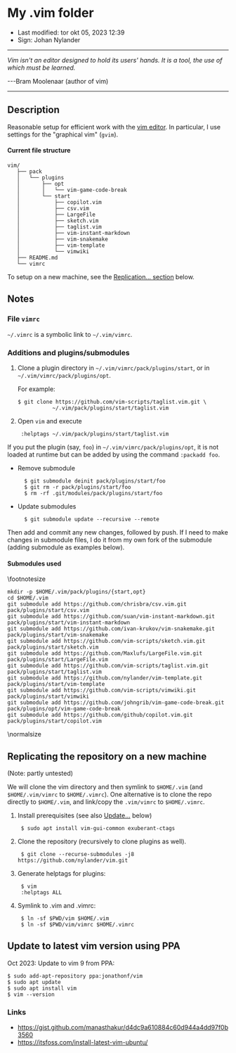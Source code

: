# My .vim folder

- Last modified: tor okt 05, 2023  12:39
- Sign: Johan Nylander

---

*Vim isn't an editor designed to hold its users' hands. It is a tool, the use
of which must be learned.*

---Bram Moolenaar (author of vim)

---

## Description

Reasonable setup for efficient work with the [vim
editor](https://www.vim.org/).  In particular, I use settings for the
"graphical vim" (`gvim`).

#### Current file structure

    vim/
       ├── pack
       │   └── plugins
       │       ├── opt
       │       │   └── vim-game-code-break
       │       └── start
       │           ├── copilot.vim
       │           ├── csv.vim
       │           ├── LargeFile
       │           ├── sketch.vim
       │           ├── taglist.vim
       │           ├── vim-instant-markdown
       │           ├── vim-snakemake
       │           ├── vim-template
       │           └── vimwiki
       ├── README.md
       └── vimrc


To setup on a new machine, see the [Replication...
section](#replicating-the-repository-on-a-new-machine) below.

## Notes

### File `vimrc`

`~/.vimrc` is a symbolic link to `~/.vim/vimrc`.

### Additions and plugins/submodules

1. Clone a plugin directory in `~/.vim/vimrc/pack/plugins/start`, or in
   `~/.vim/vimrc/pack/plugins/opt`.

   For example:

       $ git clone https://github.com/vim-scripts/taglist.vim.git \
                  ~/.vim/pack/plugins/start/taglist.vim

2. Open `vim` and execute

        :helptags ~/.vim/pack/plugins/start/taglist.vim

If you put the plugin (say, `foo`) in `~/.vim/vimrc/pack/plugins/opt`, it is
not loaded at runtime but can be added by using the command `:packadd foo`.

- Remove submodule

        $ git submodule deinit pack/plugins/start/foo
        $ git rm -r pack/plugins/start/foo
        $ rm -rf .git/modules/pack/plugins/start/foo

- Update submodules

        $ git submodule update --recursive --remote

Then add and commit any new changes, followed by push.  If I need to make
changes in submodule files, I do it from my own fork of the submodule (adding
submodule as examples below).

#### Submodules used

\footnotesize

    mkdir -p $HOME/.vim/pack/plugins/{start,opt}
    cd $HOME/.vim
    git submodule add https://github.com/chrisbra/csv.vim.git pack/plugins/start/csv.vim
    git submodule add https://github.com/suan/vim-instant-markdown.git pack/plugins/start/vim-instant-markdown
    git submodule add https://github.com/ivan-krukov/vim-snakemake.git pack/plugins/start/vim-snakemake
    git submodule add https://github.com/vim-scripts/sketch.vim.git pack/plugins/start/sketch.vim
    git submodule add https://github.com/Maxlufs/LargeFile.vim.git pack/plugins/start/LargeFile.vim
    git submodule add https://github.com/vim-scripts/taglist.vim.git pack/plugins/start/taglist.vim
    git submodule add https://github.com/nylander/vim-template.git pack/plugins/start/vim-template
    git submodule add https://github.com/vim-scripts/vimwiki.git pack/plugins/start/vimwiki
    git submodule add https://github.com/johngrib/vim-game-code-break.git pack/plugins/opt/vim-game-code-break
    git submodule add https://github.com/github/copilot.vim.git pack/plugins/start/copilot.vim

\normalsize

## Replicating the repository on a new machine

(Note: partly untested)

We will clone the vim directory and then symlink to `$HOME/.vim` (and
`$HOME/.vim/vimrc` to `$HOME/.vimrc`).  One alternative is to clone the repo
directly to `$HOME/.vim`, and link/copy the `.vim/vimrc` to `$HOME/.vimrc`.

1. Install prerequisites (see also [Update...](#update-to-latest-vim-version-using-ppa) below)

        $ sudo apt install vim-gui-common exuberant-ctags

2. Clone the repository (recursively to clone plugins as well).

        $ git clone --recurse-submodules -j8 https://github.com/nylander/vim.git

3. Generate helptags for plugins:

        $ vim
        :helptags ALL

4. Symlink to .vim and .vimrc:

        $ ln -sf $PWD/vim $HOME/.vim
        $ ln -sf $PWD/vim/vimrc $HOME/.vimrc


## Update to latest vim version using PPA

Oct 2023: Update to vim 9 from PPA:

    $ sudo add-apt-repository ppa:jonathonf/vim
    $ sudo apt update
    $ sudo apt install vim
    $ vim --version


### Links

- <https://gist.github.com/manasthakur/d4dc9a610884c60d944a4dd97f0b3560>
- <https://itsfoss.com/install-latest-vim-ubuntu/>


